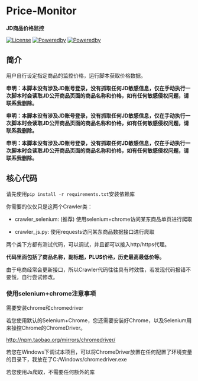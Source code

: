 
# Price-Monitor

**JD商品价格监控**

[![License](https://img.shields.io/badge/license-GPLv3-yellowgreen.svg)]()
[![Poweredby](https://img.shields.io/badge/Powered%20by-requests-green.svg)]()
[![Poweredby](https://img.shields.io/badge/Powered%20by-selenium-green.svg)]()

## 简介

用户自行设定指定商品的监控价格，运行脚本获取价格数据。

**申明：本脚本没有涉及JD账号登录，没有抓取任何JD敏感信息，仅在手动执行一次脚本时会读取JD公开商品页面的商品名称和价格，如有任何敏感侵权问题，请联系我删除。**

**申明：本脚本没有涉及JD账号登录，没有抓取任何JD敏感信息，仅在手动执行一次脚本时会读取JD公开商品页面的商品名称和价格，如有任何敏感侵权问题，请联系我删除。**

**申明：本脚本没有涉及JD账号登录，没有抓取任何JD敏感信息，仅在手动执行一次脚本时会读取JD公开商品页面的商品名称和价格，如有任何敏感侵权问题，请联系我删除。**



## 核心代码

请先使用`pip install -r requirements.txt`安装依赖库

你需要的仅仅只是这两个Crawler类：

- crawler_selenium: (推荐) 使用selenium+chrome访问某东商品单页进行爬取

- crawler_js.py: 使用requests访问某东商品数据接口进行爬取

两个类下方都有测试代码，可以调试，并且都可以接入http/https代理。

**代码里面包括了商品名称，副标题，PLUS价格，历史最高最低价等。**

由于电商经常会更新接口，所以Crawler代码往往具有时效性，若发现代码报错不要慌，自行尝试修改。


### 使用selenium+chrome注意事项

需要安装chrome和chromedriver

若您使用默认的Selenium+Chrome，您还需要安装好Chrome，以及Selenium用来操控Chrome的ChromeDriver。

http://npm.taobao.org/mirrors/chromedriver/

若您在Windows下调试本项目，可以将ChromeDriver放置在任何配置了环境变量的目录下，我放在了C:/Windows/chromedriver.exe

若您使用Js爬取，不需要任何额外的库

